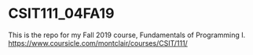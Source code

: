 # CSIT111_04FA19
This is the repo for my Fall 2019 course, Fundamentals of Programming I.
https://www.coursicle.com/montclair/courses/CSIT/111/
